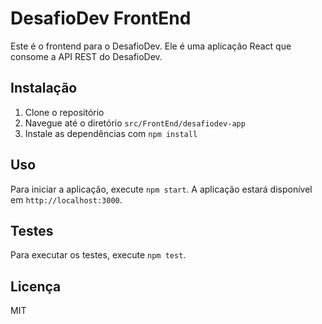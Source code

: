 # DesafioDev FrontEnd

Este é o frontend para o DesafioDev. Ele é uma aplicação React que consome a API REST do DesafioDev.

## Instalação

1. Clone o repositório
2. Navegue até o diretório `src/FrontEnd/desafiodev-app`
3. Instale as dependências com `npm install`

## Uso

Para iniciar a aplicação, execute `npm start`. A aplicação estará disponível em `http://localhost:3000`.

## Testes

Para executar os testes, execute `npm test`.

## Licença

MIT
